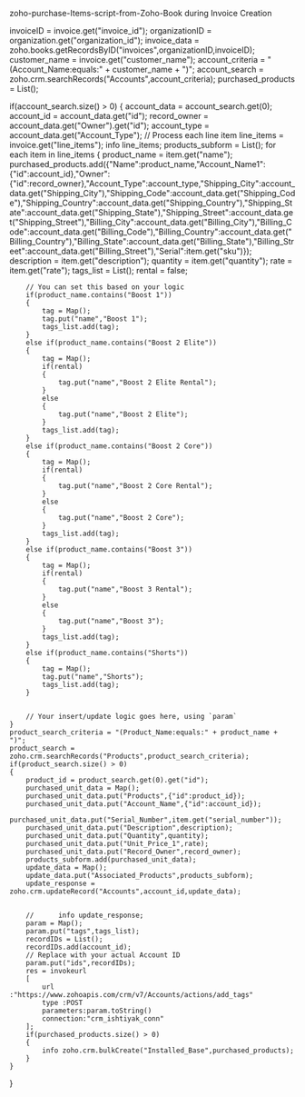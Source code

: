 zoho-purchase-Items-script-from-Zoho-Book during Invoice Creation


invoiceID = invoice.get("invoice_id");
organizationID = organization.get("organization_id");
invoice_data = zoho.books.getRecordsByID("invoices",organizationID,invoiceID);
customer_name = invoice.get("customer_name");
account_criteria = "(Account_Name:equals:" + customer_name + ")";
account_search = zoho.crm.searchRecords("Accounts",account_criteria);
purchased_products = List();

if(account_search.size() > 0)
{
	account_data = account_search.get(0);
	account_id = account_data.get("id");
	record_owner = account_data.get("Owner").get("id");
	account_type = account_data.get("Account_Type");
	// Process each line item
	line_items = invoice.get("line_items");
	info line_items;
	products_subform = List();
	for each  item in line_items
	{
		product_name = item.get("name");
		purchased_products.add({"Name":product_name,"Account_Name1":{"id":account_id},"Owner":{"id":record_owner},"Account_Type":account_type,"Shipping_City":account_data.get("Shipping_City"),"Shipping_Code":account_data.get("Shipping_Code"),"Shipping_Country":account_data.get("Shipping_Country"),"Shipping_State":account_data.get("Shipping_State"),"Shipping_Street":account_data.get("Shipping_Street"),"Billing_City":account_data.get("Billing_City"),"Billing_Code":account_data.get("Billing_Code"),"Billing_Country":account_data.get("Billing_Country"),"Billing_State":account_data.get("Billing_State"),"Billing_Street":account_data.get("Billing_Street"),"Serial":item.get("sku")});
		description = item.get("description");
		quantity = item.get("quantity");
		rate = item.get("rate");
		tags_list = List();
		rental = false;
  
		// You can set this based on your logic
		if(product_name.contains("Boost 1"))
		{
			tag = Map();
			tag.put("name","Boost 1");
			tags_list.add(tag);
		}
		else if(product_name.contains("Boost 2 Elite"))
		{
			tag = Map();
			if(rental)
			{
				tag.put("name","Boost 2 Elite Rental");
			}
			else
			{
				tag.put("name","Boost 2 Elite");
			}
			tags_list.add(tag);
		}
		else if(product_name.contains("Boost 2 Core"))
		{
			tag = Map();
			if(rental)
			{
				tag.put("name","Boost 2 Core Rental");
			}
			else
			{
				tag.put("name","Boost 2 Core");
			}
			tags_list.add(tag);
		}
		else if(product_name.contains("Boost 3"))
		{
			tag = Map();
			if(rental)
			{
				tag.put("name","Boost 3 Rental");
			}
			else
			{
				tag.put("name","Boost 3");
			}
			tags_list.add(tag);
		}
		else if(product_name.contains("Shorts"))
		{
			tag = Map();
			tag.put("name","Shorts");
			tags_list.add(tag);
		}

  
		// Your insert/update logic goes here, using `param`
	}
	product_search_criteria = "(Product_Name:equals:" + product_name + ")";
	product_search = zoho.crm.searchRecords("Products",product_search_criteria);
	if(product_search.size() > 0)
	{
		product_id = product_search.get(0).get("id");
		purchased_unit_data = Map();
		purchased_unit_data.put("Products",{"id":product_id});
		purchased_unit_data.put("Account_Name",{"id":account_id});
		purchased_unit_data.put("Serial_Number",item.get("serial_number"));
		purchased_unit_data.put("Description",description);
		purchased_unit_data.put("Quantity",quantity);
		purchased_unit_data.put("Unit_Price_1",rate);
		purchased_unit_data.put("Record_Owner",record_owner);
		products_subform.add(purchased_unit_data);
		update_data = Map();
		update_data.put("Associated_Products",products_subform);
		update_response = zoho.crm.updateRecord("Accounts",account_id,update_data);

  
		// 		info update_response;
		param = Map();
		param.put("tags",tags_list);
		recordIDs = List();
		recordIDs.add(account_id);
		// Replace with your actual Account ID
		param.put("ids",recordIDs);
		res = invokeurl
		[
			url :"https://www.zohoapis.com/crm/v7/Accounts/actions/add_tags"
			type :POST
			parameters:param.toString()
			connection:"crm_ishtiyak_conn"
		];
		if(purchased_products.size() > 0)
		{
			info zoho.crm.bulkCreate("Installed_Base",purchased_products);
		}
	}
}
